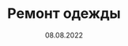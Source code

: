 ---
title: "Ремонт одежды"
date: 08.08.2022
price: "от 600"
layout: portfolio
post_image: "assets/images/zhmayeva/zhmayeva_remont.jpg"
header_image: "assets/images/banner_13.jpg"
address: сlothing_repair
tags: "Ремонт одежды"
texts: "Диапазон цен ремонта без учёта стоимости фурнитуры:
</br>
</br>
Брюки / Джинсы / Шорты
</br>
</br>
Изменение длины:
</br>
Классические – 1,5 тыс.
</br>
С сохранением низа – 1,5 тыс.
</br>
С брючной тесьмой – 1,8 тыс.
</br>
Внизу с манжетами – 1,8 тыс.
</br>
Внизу с резинкой от 2 тыс.
</br>
Внизу с молнией от 2 тыс.
</br>
Внизу с разрезами от 2 тыс.
</br>
Удлинить изделие за счет выпуска низа - от 1,5 тыс. (в зависимости от обработки низа)
</br>
Удлинить изделие за счёт обтачки от 1,8 тыс.
</br>
</br>
Если брючины шире 25 см, то стоимость укорачивания составит на 1 тыс. больше
</br>
</br>
 Изменение ширины:
</br>
Ушить за счет боковых швов, без молнии ( не затрагивая низ и пояс) от 2,5 тыс.
</br>
Ушить за счет бокового шва с поясом до низа от 2,5 тыс.
</br>
Ушить за счет среднего шва  с поясом от 2,7 тыс.
</br>
Изменение высоты посадки от 3,5 тыс.
</br>
Расставить по боковым швам за счёт припусков от 3 тыс.
</br>
Расставить брюки за счёт дополнительных вставок от 6 тыс.
</br>
</br>
Ремонт:
</br>
Восстановление строчки от 600 
</br>
Замена молнии от 1,5 тыс.
</br>
Ремонт мешковины бокового кармана от 1,5 тыс.
</br>
Замена мешковины бокового кармана от 2,0 тыс.
</br>
Машинная штопка от 1,5 тыс.
</br>
Изготовление новой шлевки от 800
</br>
Замена резинки на брюках без дополнительных отстрочек от 1,5 тыс., с отстрочками от 2,5 тыс.
</br>
</br>
Шёлк, бархат, кружево , белый цвет, клетка, полоска, кожа, замша + 40% к стоимости изделия.
</br>
</br>
</br>
Платья/ юбки
</br>
</br>
Изменение длины:
</br>
Обычная строчка от 2 тыс.
</br>
Американка от 2,5 тыс. (до 1 м)
</br>
Потайная строчка от 2 тыс.
</br>
Роликовый шов от 2 тыс.
</br>
Низ со шлицей или разрезами от 2,5 тыс. (за 1 элемент)
</br>
Удлинить изделие за счет выпуска низа на максимум от 2,5 тыс. (в зависимости от обработки низа)
</br>
Платье со шлейфом от 4 тыс.
</br>
Свадебное/вечернее платье (в 2-3 слоя, со шлейфом или без) от 5 тыс.
</br>
</br>
Изменение ширины/подгонка по фигуре:
</br>
Ушить по боковым швам без переноса молнии от 2,5 тыс., с переносом молнии от 3,5 тыс.
</br>
По среднему шву без шлицы от 1,5 тыс., со шлицей от 3 тыс. 
</br>
По вытачкам/рельефам, не затрагивая вытачки (или дополнительные вытачки) от 2,5 тыс. 
</br>
Изменение высоты посадки от 6 тыс.
</br>
</br>
Работа с рукавом:
</br>
Укоротить рукава без манжета от 2 тыс.
</br>
Укоротить рукава с манжетом от 2,5 тыс.
</br>
Укоротить рукава с резинкой от 2 тыс.
</br>
Укоротить рукава с молнией от 3 тыс.
</br>
Уменьшить ширину рукавов, не затрагивая пройму от 1,5 тыс.
</br>
Ушить по плечевым швам от 3 тыс.
</br>
Углубить пройму от 3 тыс.
</br>
Укоротить рукав через головку рукава от 6 тыс.
</br>
</br>
Ремонт:
</br>
Восстановление строчки от 600 
</br>
Замена потайной молнии от 2 тыс.
</br>
Замена металлической молнии от 2,5 тыс.
</br>
Замена подклада от 6 тыс. 
</br>
Реставрация шлицы от 1,5 тыс.
</br>
Замена плечиков от 2 тыс.
</br>
</br>
</br>
Пиджак / Жакет / Жилет 
</br>
</br>
Изменение длины:
</br>
Укоротить низ без шлицы от 4 тыс.
</br>
Укоротить низ со шлицей от 5,5 тыс.
</br>
Выпустить низ за счёт подгибки от 5 тыс.
</br>
</br>
Изменение ширины/ подгонка по фигуре:
</br>
Ушить по боковым швам не затрагивая пройму от 2,5 тыс.
</br>
Ушить по среднему шву без шлицы от 1,8 тыс.
</br>
Ушить по среднему шву со шлицей от 3 тыс.
</br>
Ушить за счёт вытачек/рельефов от 2,5 тыс.
</br>
</br>
Работа с рукавом:
</br>
Укоротить рукава без шлицы от 3 тыс.
</br>
Укоротить рукава с манжетами от 4 тыс.
</br>
Укоротить рукава со шлицей без переноса петель 3,5 тыс., с переносом петель 4,5 тыс.
</br>
Ушить рукава не затрагивая пройму от 1,5 тыс.
</br>
Уменьшение плечевого среза от 4 тыс.
</br>
Укоротить  рукава через головку упрощённый жакет от 6 тыс.
</br>
Укоротить  рукава через головку в мужском пиджаке или женском стандартном от 8 тыс.
</br>
</br>
</br>
Рубашки / Блузы
</br>
</br>
Изменение длины:
</br>
Обычная строчка от 2 тыс.
</br>
С фигурным вырезом и вставкой по бокам от 3 тыс.
</br>
Шёлковая блузка от 3,5 тыс.
</br>
</br>
Изменение ширины/подгонка по фигуре:
</br>
Ушить по боковым швам от 3 тыс.
</br>
За счёт вытачек от 1,5 тыс.
</br>
Ушить по боковым швам вместе с рукавом и проймой от 5 тыс.
</br>
Изменение высоты спинки от 6 тыс.
</br>
</br>
Работа с рукавом:
</br>
Укоротить рукава без манжета от 2 тыс.
</br>
Укоротить рукава с манжетом от 2,5 тыс.
</br>
Укоротить рукава с переносом планки от 4 тыс.
</br>
Укоротить рукава с резинкой от 2 тыс.
</br>
Уменьшить ширину рукавам, не затрагивая пройму от 1,5 тыс.
</br>
Укоротить рукав через головку от 6 тыс.
</br>
Шёлк, бархат, кружево , белый цвет, клетка, полоска, кожа, замша +30% к стоимости изделия.
</br>
</br>
</br>
Пальто 
</br>
</br>
Изменение длины:
</br>
Укоротить низ без шлицы от 4,5 тыс.
</br>
Укоротить низ со шлицей от 5,5 тыс.
</br>
Выпустить низ за счёт подгибки от 5 тыс.
</br>
Ручная запаковка (двойная ткань) от 10 тыс.
</br>
</br>
Изменение ширины/подгонка по фигуре:
</br>
Ушить по боковым швам не затрагивая пройму от 3,5 тыс.
</br>
Ушить по рельефам/вытачкам от 3,5 тыс.
</br>
Ушить по среднему шву без шлицы от 2,5 тыс.
</br>
Расставить по боковым швам от 3,5 тыс.
</br>
</br>
Работа с рукавом:
</br>
Ушить рукава без шлицы не затрагивая пройму от 2,5 тыс.
</br>
Укоротить рукава  со шлицами от 4 тыс., укоротить рукава со шлицами с переносом петель 5,5 тыс.
</br>
Укорачивание рукава через головку от 8 тыс.
</br>
Удлинить рукава за счёт выпуска подгибки от 4 тыс.
</br> 
Уменьшение плечевого среза от 4,5 тыс.
</br>
</br>
</br>
Корсеты / Бюстье
</br>
</br>
Ушить изделие от 4 тыс.
</br>
Укоротить изделие от 3,5 тыс.
</br>
Замена потайной молнии от 2 тыс.
</br>
Замена металлической молнии от 2,5 тыс. 
</br>
Замена косточек от 1 тыс.
</br>
Ушить в чашечках от 3,5 тыс.
</br>
Ушить за счёт рельефов/вытачек от 3 тыс.
</br>
Замена подклада от 5 тыс.
</br>
Переставить чашки от 8 тыс.
</br>
Полный перекрой изделия от 10 тыс.
</br>
</br>
</br>
Трикотаж (футболка/худи/свитшот/брюки)
</br>
(Обработка под оверлок и распошив)
</br>
</br>
Укоротить изделие от 1,5 тыс.
</br>
Ушить изделие от 1,5 тыс.
</br>
Укоротить рукава от 1,5 тыс.
</br>
Перекрой изделия от 6 тыс.
</br>
Восстановление строчки от 1,5 тыс.
</br>
</br>
Обработка кантом/тесьмой +20%
"
---